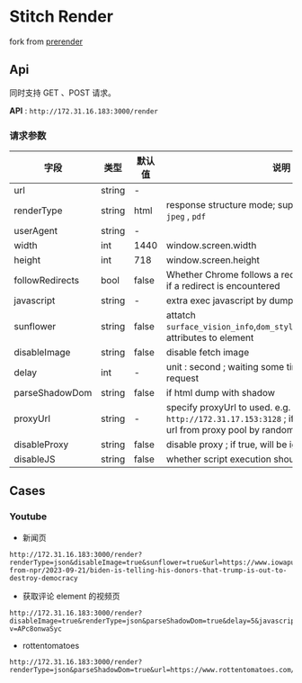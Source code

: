 
Stitch Render
===========================

fork from [prerender](https://github.com/prerender/prerender/tree/master)


## Api

同时支持 GET 、POST 请求。

**API** : `http://172.31.16.183:3000/render`

### 请求参数

| 字段 | 类型 | 默认值 | 说明 |
|---|---|---|---|
| url | string | - | |
| renderType | string | html | response structure mode; support : `html` , `json` , `png` , `jpeg` , `pdf` |
| userAgent | string | - | |
| width | int | 1440 | window.screen.width |
| height | int | 718 | window.screen.height |
| followRedirects | bool | false | Whether Chrome follows a redirect on the first request if a redirect is encountered |
| javascript | string | - | extra exec javascript by dump page before |
| sunflower | string | false | attatch `surface_vision_info`,`dom_style_info`,`text_vision_info` attributes to element |
| disableImage | string | false | disable fetch image |
| delay | int | - | unit : second ; waiting some time fater page last request |
| parseShadowDom | string | false | if html dump with shadow |
| proxyUrl | string | - | specify proxyUrl to used. e.g. `http://172.31.17.153:3128` ; if not setting, use proxy url from proxy pool by random. |
| disableProxy | string | false | disable proxy ; if true, will be ignore `proxyUrl` param |
| disableJS | string | false | whether script execution should be disabled ; if false |



## Cases

### Youtube

* 新闻页

~~~
http://172.31.16.183:3000/render?renderType=json&disableImage=true&sunflower=true&url=https://www.iowapublicradio.org/news-from-npr/2023-09-21/biden-is-telling-his-donors-that-trump-is-out-to-destroy-democracy
~~~

* 获取评论 element 的视频页

~~~
http://172.31.16.183:3000/render?disableImage=true&renderType=json&parseShadowDom=true&delay=5&javascript=scrollBy(0,%20400);&url=https://www.youtube.com/watch?v=APc8onwaSyc
~~~

* rottentomatoes

~~~
http://172.31.16.183:3000/render?renderType=json&parseShadowDom=true&url=https://www.rottentomatoes.com/m/the_nun_ii
~~~

